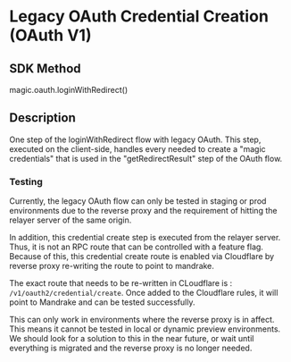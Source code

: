 # Legacy OAuth Credential Creation (OAuth V1)

## SDK Method

magic.oauth.loginWithRedirect()

## Description

One step of the loginWithRedirect flow with legacy OAuth. This step, executed on the client-side, handles every needed to create a "magic credentials" that is used in the "getRedirectResult" step of the OAuth flow.

### Testing

Currently, the legacy OAuth flow can only be tested in staging or prod environments due to the reverse proxy and the requirement of hitting the relayer server of the same origin.

In addition, this credential create step is executed from the relayer server. Thus, it is not an RPC route that can be controlled with a feature flag. Because of this, this credential create route is enabled via Cloudflare by reverse proxy re-writing the route to point to mandrake.

The exact route that needs to be re-written in CLoudflare is : `/v1/oauth2/credential/create`. Once added to the Cloudflare rules, it will point to Mandrake and can be tested successfully.

This can only work in environments where the reverse proxy is in affect. This means it cannot be tested in local or dynamic preview environments. We should look for a solution to this in the near future, or wait until everything is migrated and the reverse proxy is no longer needed.
